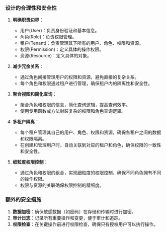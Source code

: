 ### 设计的合理性和安全性

1. **明确职责边界**：
    - 用户(User)：负责身份验证和基本信息。
    - 角色(Role)：负责权限管理。
    - 租户(Tenant)：负责管理其下所有的用户、角色、权限和资源。
    - 权限(Permission)：定义具体的操作权限。
    - 资源(Resource)：定义具体的对象。

2. **减少冗余关系**：
    - 通过角色间接管理用户的权限和资源，避免直接的复杂关系。
    - 每个角色和权限通过租户进行管理，确保租户内的隔离性和安全性。

3. **聚合视图和简化查询**：
    - 聚合角色和权限的信息，简化查询逻辑，提高查询效率。
    - 使用专用函数或方法封装复杂的权限和角色查询逻辑。

4. **多租户隔离**：
    - 每个租户管理其自己的用户、角色、权限和资源，确保各租户之间的数据和权限隔离。
    - 在创建和管理用户时，自动关联到对应的租户和角色，确保权限的一致性和安全性。

5. **细粒度权限控制**：
    - 通过角色和权限的组合，实现细粒度的权限控制，确保不同角色拥有不同的操作权限。
    - 权限与资源的关联确保权限控制的精细度。

### 额外的安全措施

1. **数据加密**：确保敏感数据（如密码）在存储和传输时进行加密。
2. **审计日志**：记录所有重要操作和变更，便于审计和追踪。
3. **权限检查**：在关键操作前进行权限检查，确保只有授权用户可以执行操作。

